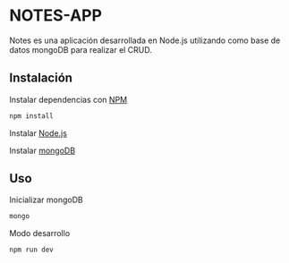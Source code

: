 # NOTES-APP

Notes es una aplicación desarrollada en Node.js utilizando como base de datos mongoDB para realizar el CRUD.

## Instalación

Instalar dependencias con [NPM](https://www.npmjs.com)

```bash
npm install
```

Instalar [Node.js](https://nodejs.org)

Instalar [mongoDB](https://www.mongodb.com/)


## Uso
Inicializar mongoDB

```bash
mongo
```

Modo desarrollo

```bash
npm run dev
```
